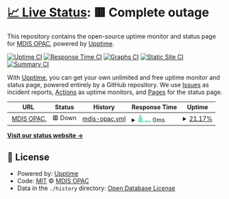 # [📈 Live Status](https://ask4physics.github.io/upptime): <!--live status--> **🟥 Complete outage**

This repository contains the open-source uptime monitor and status page for [MDIS OPAC](https://mdis.spydus.com.sg/), powered by [Upptime](https://github.com/upptime/upptime).

[![Uptime CI](https://github.com/force11/uptime/workflows/Uptime%20CI/badge.svg)](https://github.com/force11/uptime/actions?query=workflow%3A%22Uptime+CI%22)
[![Response Time CI](https://github.com/force11/uptime/workflows/Response%20Time%20CI/badge.svg)](https://github.com/force11/uptime/actions?query=workflow%3A%22Response+Time+CI%22)
[![Graphs CI](https://github.com/force11/uptime/workflows/Graphs%20CI/badge.svg)](https://github.com/force11/uptime/actions?query=workflow%3A%22Graphs+CI%22)
[![Static Site CI](https://github.com/force11/uptime/workflows/Static%20Site%20CI/badge.svg)](https://github.com/force11/uptime/actions?query=workflow%3A%22Static+Site+CI%22)
[![Summary CI](https://github.com/force11/uptime/workflows/Summary%20CI/badge.svg)](https://github.com/force11/uptime/actions?query=workflow%3A%22Summary+CI%22)

With [Upptime](https://upptime.js.org), you can get your own unlimited and free uptime monitor and status page, powered entirely by a GitHub repository. We use [Issues](https://github.com/force11/uptime/issues) as incident reports, [Actions](https://github.com/ask4physics/upptime/actions) as uptime monitors, and [Pages](https://ask4physics.github.io/upptime) for the status page.

<!--start: status pages-->
<!-- This summary is generated by Upptime (https://github.com/upptime/upptime) -->
<!-- Do not edit this manually, your changes will be overwritten -->
<!-- prettier-ignore -->
| URL | Status | History | Response Time | Uptime |
| --- | ------ | ------- | ------------- | ------ |
| <img alt="" src="https://icons.duckduckgo.com/ip3/mdis.spydus.com.sg.ico" height="13"> [MDIS OPAC.](https://mdis.spydus.com.sg/) | 🟥 Down | [mdis-opac.yml](https://github.com/ask4physics/upptime/commits/HEAD/history/mdis-opac.yml) | <details><summary><img alt="Response time graph" src="./graphs/mdis-opac/response-time-week.png" height="20"> 0ms</summary><br><a href="https://ask4physics.github.io/uptime/history/mdis-opac"><img alt="Response time 0" src="https://img.shields.io/endpoint?url=https%3A%2F%2Fraw.githubusercontent.com%2Fask4physics%2Fupptime%2FHEAD%2Fapi%2Fmdis-opac%2Fresponse-time.json"></a><br><a href="https://ask4physics.github.io/uptime/history/mdis-opac"><img alt="24-hour response time 0" src="https://img.shields.io/endpoint?url=https%3A%2F%2Fraw.githubusercontent.com%2Fask4physics%2Fupptime%2FHEAD%2Fapi%2Fmdis-opac%2Fresponse-time-day.json"></a><br><a href="https://ask4physics.github.io/uptime/history/mdis-opac"><img alt="7-day response time 0" src="https://img.shields.io/endpoint?url=https%3A%2F%2Fraw.githubusercontent.com%2Fask4physics%2Fupptime%2FHEAD%2Fapi%2Fmdis-opac%2Fresponse-time-week.json"></a><br><a href="https://ask4physics.github.io/uptime/history/mdis-opac"><img alt="30-day response time 0" src="https://img.shields.io/endpoint?url=https%3A%2F%2Fraw.githubusercontent.com%2Fask4physics%2Fupptime%2FHEAD%2Fapi%2Fmdis-opac%2Fresponse-time-month.json"></a><br><a href="https://ask4physics.github.io/uptime/history/mdis-opac"><img alt="1-year response time 0" src="https://img.shields.io/endpoint?url=https%3A%2F%2Fraw.githubusercontent.com%2Fask4physics%2Fupptime%2FHEAD%2Fapi%2Fmdis-opac%2Fresponse-time-year.json"></a></details> | <details><summary><a href="https://ask4physics.github.io/uptime/history/mdis-opac">21.17%</a></summary><a href="https://ask4physics.github.io/uptime/history/mdis-opac"><img alt="All-time uptime 99.53%" src="https://img.shields.io/endpoint?url=https%3A%2F%2Fraw.githubusercontent.com%2Fask4physics%2Fupptime%2FHEAD%2Fapi%2Fmdis-opac%2Fuptime.json"></a><br><a href="https://ask4physics.github.io/uptime/history/mdis-opac"><img alt="24-hour uptime 0.00%" src="https://img.shields.io/endpoint?url=https%3A%2F%2Fraw.githubusercontent.com%2Fask4physics%2Fupptime%2FHEAD%2Fapi%2Fmdis-opac%2Fuptime-day.json"></a><br><a href="https://ask4physics.github.io/uptime/history/mdis-opac"><img alt="7-day uptime 21.17%" src="https://img.shields.io/endpoint?url=https%3A%2F%2Fraw.githubusercontent.com%2Fask4physics%2Fupptime%2FHEAD%2Fapi%2Fmdis-opac%2Fuptime-week.json"></a><br><a href="https://ask4physics.github.io/uptime/history/mdis-opac"><img alt="30-day uptime 81.86%" src="https://img.shields.io/endpoint?url=https%3A%2F%2Fraw.githubusercontent.com%2Fask4physics%2Fupptime%2FHEAD%2Fapi%2Fmdis-opac%2Fuptime-month.json"></a><br><a href="https://ask4physics.github.io/uptime/history/mdis-opac"><img alt="1-year uptime 98.49%" src="https://img.shields.io/endpoint?url=https%3A%2F%2Fraw.githubusercontent.com%2Fask4physics%2Fupptime%2FHEAD%2Fapi%2Fmdis-opac%2Fuptime-year.json"></a></details>

<!--end: status pages-->

[**Visit our status website →**](https://ask4physics.github.io/upptime)

## 📄 License

- Powered by: [Upptime](https://github.com/upptime/upptime)
- Code: [MIT](./LICENSE) © [MDIS OPAC](http://mdis.spydus.com.sg/)
- Data in the `./history` directory: [Open Database License](https://opendatacommons.org/licenses/odbl/1-0/)
